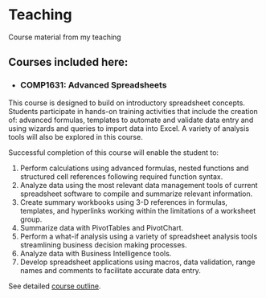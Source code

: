 # Teaching
Course material from my teaching

## Courses included here:
- ### COMP1631: Advanced Spreadsheets
This course is designed to build on introductory spreadsheet concepts. Students participate in hands-on training activities that include the creation of: advanced formulas, templates to automate and validate data entry and using wizards and queries to import data into Excel. A variety of analysis tools will also be explored in this course.

Successful completion of this course will enable the student to:
1. Perform calculations using advanced formulas, nested functions and structured cell references following required function syntax.
2. Analyze data using the most relevant data management tools of current spreadsheet software to compile and summarize relevant 
information.
3. Create summary workbooks using 3-D references in formulas, templates, and hyperlinks working within the limitations of a worksheet 
group.
4. Summarize data with PivotTables and PivotChart.
5. Perform a what-if analysis using a variety of spreadsheet analysis tools streamlining business decision making processes.
6. Analyze data with Business Intelligence tools.
7. Develop spreadsheet applications using macros, data validation, range names and comments to facilitate accurate data entry.

See detailed [course outline](/COMP1631/courseOutline.pdf).